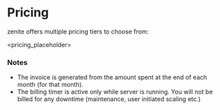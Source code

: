 # Pricing

zenite offers multiple pricing tiers to choose from:

<pricing_placeholder>

### Notes

* The invoice is generated from the amount spent at the end of each month (for that month).
* The billing timer is active only while server is running. You will not be billed for any downtime (maintenance, user initiated scaling etc.)